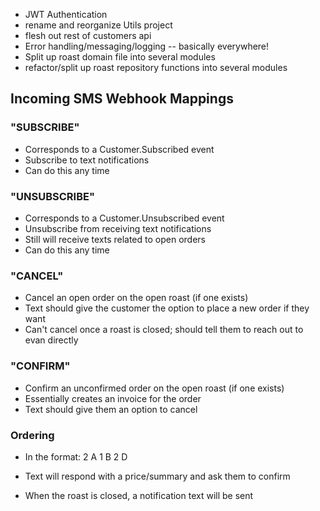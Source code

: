 - JWT Authentication
- rename and reorganize Utils project
- flesh out rest of customers api
- Error handling/messaging/logging -- basically everywhere!
- Split up roast domain file into several modules
- refactor/split up roast repository functions into several modules

## Incoming SMS Webhook Mappings

### "SUBSCRIBE"

- Corresponds to a Customer.Subscribed event
- Subscribe to text notifications
- Can do this any time

### "UNSUBSCRIBE"

- Corresponds to a Customer.Unsubscribed event
- Unsubscribe from receiving text notifications
- Still will receive texts related to open orders
- Can do this any time

### "CANCEL"

- Cancel an open order on the open roast (if one exists)
- Text should give the customer the option to place a new order if they want
- Can't cancel once a roast is closed; should tell them to reach out to evan directly

### "CONFIRM"

- Confirm an unconfirmed order on the open roast (if one exists)
- Essentially creates an invoice for the order
- Text should give them an option to cancel

### Ordering

- In the format:
2 A
1 B
2 D

- Text will respond with a price/summary and ask them to confirm
- When the roast is closed, a notification text will be sent
